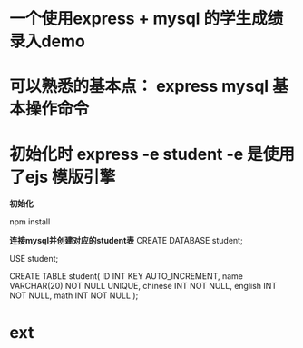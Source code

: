 <!--
 * @Author: zhangxiangyi
 * @Date: 2020-05-17 14:19:36
 * @LastEditTime: 2020-05-17 14:32:06
 * @LastEditors: Please set LastEditors
 * @Description: a express + mysql demo
 * @FilePath: /learn_node/express_mysql_demo/README.md
--> 

# 一个使用express + mysql 的学生成绩录入demo

# 可以熟悉的基本点： express mysql 基本操作命令

# 初始化时 express -e student -e 是使用了ejs 模版引擎 

**初始化**

npm install 

**连接mysql并创建对应的student表**
CREATE DATABASE student;

USE student;

CREATE TABLE student(
    ID INT KEY AUTO_INCREMENT,
    name VARCHAR(20) NOT NULL UNIQUE,
    chinese INT NOT NULL,
    english INT NOT NULL,
    math INT NOT NULL
);

# ext